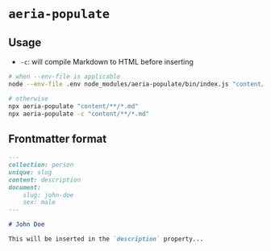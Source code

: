 # `aeria-populate`

## Usage

- `-c`: will compile Markdown to HTML before inserting

```sh
# when --env-file is applicable
node --env-file .env node_modules/aeria-populate/bin/index.js "content/**/*.md"

# otherwise
npx aeria-populate "content/**/*.md"
npx aeria-populate -c "content/**/*.md"
```

## Frontmatter format

```md
---
collection: person
unique: slug
content: description
document:
    slug: john-doe
    sex: male
---

# John Doe

This will be inserted in the `description` property...
```

